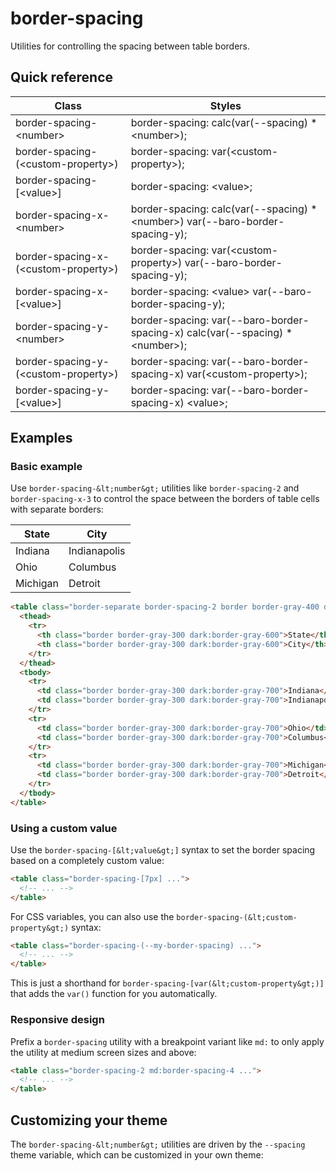 # border-spacing

Utilities for controlling the spacing between table borders.



## Quick reference

| Class                                | Styles                                                                       |
| ------------------------------------ | ---------------------------------------------------------------------------- |
| border-spacing-&lt;number&gt;              | border-spacing: calc(var(--spacing) \* &lt;number&gt;);                            |
| border-spacing-(&lt;custom-property&gt;)   | border-spacing: var(&lt;custom-property&gt;);                                      |
| border-spacing-\[&lt;value&gt;\]           | border-spacing: &lt;value&gt;;                                                     |
| border-spacing-x-&lt;number&gt;            | border-spacing: calc(var(--spacing) \* &lt;number&gt;) var(--baro-border-spacing-y); |
| border-spacing-x-(&lt;custom-property&gt;) | border-spacing: var(&lt;custom-property&gt;) var(--baro-border-spacing-y);           |
| border-spacing-x-\[&lt;value&gt;\]         | border-spacing: &lt;value&gt; var(--baro-border-spacing-y);                          |
| border-spacing-y-&lt;number&gt;            | border-spacing: var(--baro-border-spacing-x) calc(var(--spacing) \* &lt;number&gt;); |
| border-spacing-y-(&lt;custom-property&gt;) | border-spacing: var(--baro-border-spacing-x) var(&lt;custom-property&gt;);           |
| border-spacing-y-\[&lt;value&gt;\]         | border-spacing: var(--baro-border-spacing-x) &lt;value&gt;;                          |

## Examples

### Basic example

Use `border-spacing-&lt;number&gt;` utilities like `border-spacing-2` and `border-spacing-x-3` to control the space between the borders of table cells with separate borders:

| State    | City         |
| -------- | ------------ |
| Indiana  | Indianapolis |
| Ohio     | Columbus     |
| Michigan | Detroit      |

```html
<table class="border-separate border-spacing-2 border border-gray-400 dark:border-gray-500">
  <thead>
    <tr>
      <th class="border border-gray-300 dark:border-gray-600">State</th>
      <th class="border border-gray-300 dark:border-gray-600">City</th>
    </tr>
  </thead>
  <tbody>
    <tr>
      <td class="border border-gray-300 dark:border-gray-700">Indiana</td>
      <td class="border border-gray-300 dark:border-gray-700">Indianapolis</td>
    </tr>
    <tr>
      <td class="border border-gray-300 dark:border-gray-700">Ohio</td>
      <td class="border border-gray-300 dark:border-gray-700">Columbus</td>
    </tr>
    <tr>
      <td class="border border-gray-300 dark:border-gray-700">Michigan</td>
      <td class="border border-gray-300 dark:border-gray-700">Detroit</td>
    </tr>
  </tbody>
</table>
```

### Using a custom value

Use the `border-spacing-[&lt;value&gt;]` syntax to set the border spacing based on a completely custom value:

```html
<table class="border-spacing-[7px] ...">
  <!-- ... -->
</table>
```

For CSS variables, you can also use the `border-spacing-(&lt;custom-property&gt;)` syntax:

```html
<table class="border-spacing-(--my-border-spacing) ...">
  <!-- ... -->
</table>
```

This is just a shorthand for `border-spacing-[var(&lt;custom-property&gt;)]` that adds the `var()` function for you automatically.

### Responsive design

Prefix a `border-spacing` utility with a breakpoint variant like `md:` to only apply the utility at medium screen sizes and above:

```html
<table class="border-spacing-2 md:border-spacing-4 ...">
  <!-- ... -->
</table>
```


## Customizing your theme

The `border-spacing-&lt;number&gt;` utilities are driven by the `--spacing` theme variable, which can be customized in your own theme:

```css
```

